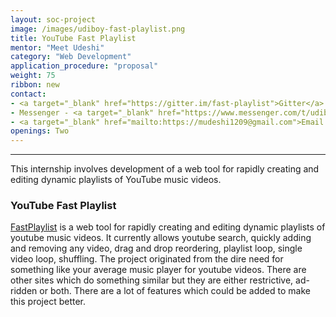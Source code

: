 ```yaml
---
layout: soc-project
image: /images/udiboy-fast-playlist.png
title: YouTube Fast Playlist
mentor: "Meet Udeshi"
category: "Web Development"
application_procedure: "proposal"
weight: 75
ribbon: new
contact:
- <a target="_blank" href="https://gitter.im/fast-playlist">Gitter</a>
- Messenger - <a target="_blank" href="https://www.messenger.com/t/udiboy1209">Meet Udeshi</a>
- <a target="_blank" href="mailto:https://mudeshi1209@gmail.com">Email ID</a> - mudeshi1209@gmail.com
openings: Two
---
```


---
This internship involves development of a web tool for rapidly creating and editing dynamic playlists of YouTube music videos.

<!--break-->
### YouTube Fast Playlist
[FastPlaylist](https://udiboy1209.github.io/fast_playlist/) is a web tool for rapidly creating and editing dynamic playlists of youtube music videos. It currently allows youtube search, quickly adding and removing any video, drag and drop reordering, playlist loop, single video loop, shuffling. The project originated from the dire need for something like your average music player for youtube videos. There are other sites which do something similar but they are either restrictive, ad-ridden or both. There are a lot of features which could be added to make this project better.
